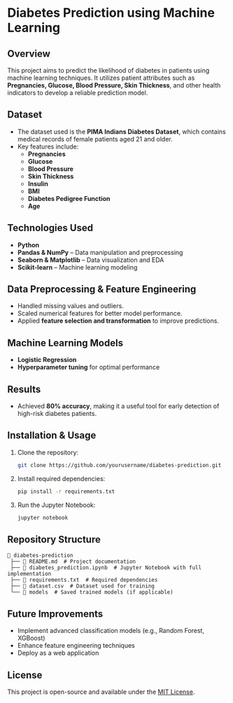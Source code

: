 # Diabetes Prediction using Machine Learning

## Overview
This project aims to predict the likelihood of diabetes in patients using machine learning techniques. It utilizes patient attributes such as **Pregnancies, Glucose, Blood Pressure, Skin Thickness**, and other health indicators to develop a reliable prediction model.

## Dataset
- The dataset used is the **PIMA Indians Diabetes Dataset**, which contains medical records of female patients aged 21 and older.
- Key features include:
  - **Pregnancies**
  - **Glucose**
  - **Blood Pressure**
  - **Skin Thickness**
  - **Insulin**
  - **BMI**
  - **Diabetes Pedigree Function**
  - **Age**

## Technologies Used
- **Python**
- **Pandas & NumPy** – Data manipulation and preprocessing
- **Seaborn & Matplotlib** – Data visualization and EDA
- **Scikit-learn** – Machine learning modeling

## Data Preprocessing & Feature Engineering
- Handled missing values and outliers.
- Scaled numerical features for better model performance.
- Applied **feature selection and transformation** to improve predictions.

## Machine Learning Models
- **Logistic Regression**
- **Hyperparameter tuning** for optimal performance

## Results
- Achieved **80% accuracy**, making it a useful tool for early detection of high-risk diabetes patients.

## Installation & Usage
1. Clone the repository:
   ```bash
   git clone https://github.com/yourusername/diabetes-prediction.git
   ```
2. Install required dependencies:
   ```bash
   pip install -r requirements.txt
   ```
3. Run the Jupyter Notebook:
   ```bash
   jupyter notebook
   ```

## Repository Structure
```
📂 diabetes-prediction
 ├── 📜 README.md  # Project documentation
 ├── 📜 diabetes_prediction.ipynb  # Jupyter Notebook with full implementation
 ├── 📜 requirements.txt  # Required dependencies
 ├── 📜 dataset.csv  # Dataset used for training
 └── 📂 models  # Saved trained models (if applicable)
```

## Future Improvements
- Implement advanced classification models (e.g., Random Forest, XGBoost)
- Enhance feature engineering techniques
- Deploy as a web application

## License
This project is open-source and available under the [MIT License](LICENSE).
